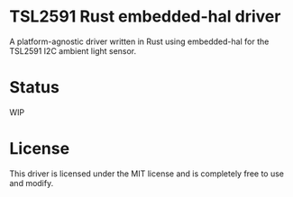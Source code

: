 # TSL2591 Rust embedded-hal driver
A platform-agnostic driver written in Rust using embedded-hal for the TSL2591 I2C ambient light sensor.

# Status
WIP

# License
This driver is licensed under the MIT license and is completely free to use and modify.

